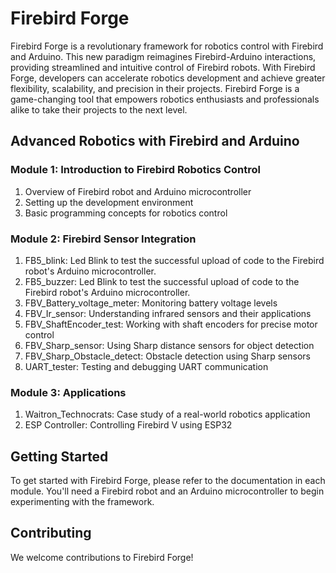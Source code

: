 # Firebird Forge

Firebird Forge is a revolutionary framework for robotics control with Firebird and Arduino. This new paradigm reimagines Firebird-Arduino interactions, providing streamlined and intuitive control of Firebird robots. With Firebird Forge, developers can accelerate robotics development and achieve greater flexibility, scalability, and precision in their projects. Firebird Forge is a game-changing tool that empowers robotics enthusiasts and professionals alike to take their projects to the next level.

## Advanced Robotics with Firebird and Arduino

### Module 1: Introduction to Firebird Robotics Control

1. Overview of Firebird robot and Arduino microcontroller
2. Setting up the development environment
3. Basic programming concepts for robotics control

### Module 2: Firebird Sensor Integration

1. FB5_blink: Led Blink to test the successful upload of code to the Firebird robot's Arduino microcontroller.  
2. FB5_buzzer: Led Blink to test the successful upload of code to the Firebird robot's Arduino microcontroller.  
3. FBV_Battery_voltage_meter: Monitoring battery voltage levels
4. FBV_Ir_sensor: Understanding infrared sensors and their applications
5. FBV_ShaftEncoder_test: Working with shaft encoders for precise motor control
6. FBV_Sharp_sensor: Using Sharp distance sensors for object detection
7. FBV_Sharp_Obstacle_detect: Obstacle detection using Sharp sensors
8. UART_tester: Testing and debugging UART communication

### Module 3: Applications

1. Waitron_Technocrats: Case study of a real-world robotics application
2. ESP Controller: Controlling Firebird V using ESP32

## Getting Started

To get started with Firebird Forge, please refer to the documentation in each module. You'll need a Firebird robot and an Arduino microcontroller to begin experimenting with the framework.

## Contributing

We welcome contributions to Firebird Forge! 
